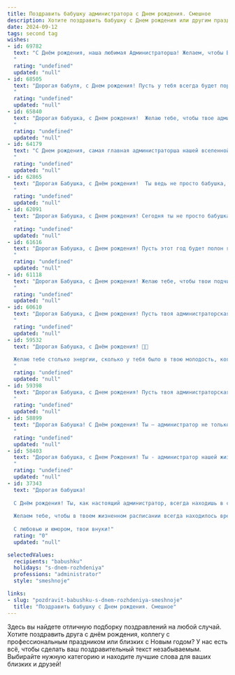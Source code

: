 ```yaml
---
title: Поздравить бабушку администратора c Днем рождения. Смешное
description: Хотите поздравить бабушку c Днем рождения или другим праздником? Наш ИИ создаст незабываемое поздравление, а вы обязательно выделитесь среди других.  
date: 2024-09-12
tags: second tag
wishes:
- id: 69782
  text: "С Днём рождения, наша любимая Администраторша! Желаем, чтобы Ваш день рождения был таким же ярким и запоминающимся, как Ваша карьера! А если серьезно, пусть в вашей жизни всегда будет порядок и процветание, и пусть ни один \"клиент\" не заставит вас нервничать!
  "
  rating: "undefined"
  updated: "null"
- id: 68505
  text: "Дорогая бабуля, с Днем рождения! Пусть у тебя всегда будет порядок в жизни, как в твоей администраторской тетрадке! 🥳 🎉
  "
  rating: "undefined"
  updated: "null"
- id: 65840
  text: "Дорогая бабушка, с Днем рождения!  Желаю тебе, чтобы твое администрирование жизни  проходило гладко, как  в идеальном Excel-файле, а все твои проблемы решались так же легко, как открыть файл Word! 😄
  "
  rating: "undefined"
  updated: "null"
- id: 64179
  text: "С Днем рождения, самая главная администраторша нашей вселенной!  Пусть в твоей жизни будет больше свободного времени, чем у тебя в рабочем графике!  😜
  "
  rating: "undefined"
  updated: "null"
- id: 62865
  text: "Дорогая Бабушка, с Днём рождения!  Ты ведь не просто бабушка, а главный администратор нашей семьи —  следишь за порядком, распределяешь обязанности, и, главное, всегда знаешь, где спрятаны самые вкусные конфеты! Желаем тебе, чтобы твой \"админский\" талант всегда был на высоте, а жизнь была полна сладких моментов, как те самые конфеты! 😉
  "
  rating: "undefined"
  updated: "null"
- id: 62091
  text: "Дорогая Бабушка, с Днем рождения! Сегодня ты не просто бабушка, а супер-администратор всей нашей жизни!  Надеюсь, ты  успеешь сегодня  \"зарегестрировать\"  всю любовь и  радость,  что  мы  тебе  подарим! 🎉🎂
  "
  rating: "undefined"
  updated: "null"
- id: 61616
  text: "Дорогая Бабушка, с Днем рождения! Пусть этот год будет полон ярких моментов, как строчки в твоём администраторском журнале, и пусть все твои замысловатые планы реализуются с легкостью, как прохождение по списку гостей на праздничный ужин!
  "
  rating: "undefined"
  updated: "null"
- id: 61118
  text: "Дорогая Бабушка, с Днем рождения! Желаю тебе, чтобы твои подчиненные были послушными, как внуки, а зарплату выдавали без задержек, как пенсию! Пусть твоя администраторская жизнь будет полна позитива и смеха, как детектив по имени \"Пенсионный фонд\". 🎉
  "
  rating: "undefined"
  updated: "null"
- id: 60610
  text: "Дорогая Бабушка, с Днем рождения! Пусть твоя администраторская жилка помогает тебе не только справляться с домашними делами, но и управлять всеми, кто тебя окружает! Желаем тебе море позитива, крепкого здоровья и чтобы все твои решения были мудрыми и своевременными, как у настоящего администратора-гуру!
  "
  rating: "undefined"
  updated: "null"
- id: 59532
  text: "Дорогая Бабушка, с Днём рождения! 🥳🎉
  
  Желаю тебе столько энергии, сколько у тебя было в твою молодость, когда ты управляла целым офисом как настоящая королева администратор! 👑  Пусть твоя жизнь будет такой же организованной, как твои рабочие столы, а пенсия — такой же щедрой, как твои бонусы! 😄💰
  "
  rating: "undefined"
  updated: "null"
- id: 59398
  text: "Дорогая Бабушка, с Днем рождения! Пусть твоя администраторская хватка не знает границ, а твоя власть над внуками будет только крепнуть! Желаем тебе неугасимой энергии, адекватных клиентов и, конечно же, безграничного счастья! 🎉
  "
  rating: "undefined"
  updated: "null"
- id: 58899
  text: "Дорогая Бабушка! С Днём рождения! Ты – администратор не только своей семьи, но и всего нашего мира.  С твоей «строгой рукой» все всегда в порядке, и порядок этот – просто шедевр! Желаем тебе энергии, как у Duracell'а, и юмора, как у  Zorro!
  "
  rating: "undefined"
  updated: "null"
- id: 58403
  text: "Дорогая бабушка, с Днем Рождения! Ты - администратор нашей жизни, управляешь ею с такой же эффективностью, как и своим компьютером. Желаем тебе, чтобы в твоей жизни было столько же оптимизма, сколько у тебя в папке \"Неотложные дела\", а количество \"ошибок\" свелось к минимуму! 🎉
  "
  rating: "undefined"
  updated: "null"
- id: 37343
  text: "Дорогая бабушка!
  
  С Днём рождения! Ты, как настоящий администратор, всегда находишь в своем меню время для нас – своих внуков. Ты умеешь распределять задания не только в офисе, но и на кухне: «Сходи купить хлеба», «Помой посуду», «Давай-ка чаю!»
  
  Желаем тебе, чтобы в твоем жизненном расписании всегда находилось время для радости, смеха и праздников! Пусть твой труд по администрированию счастья будет вознагражден самыми сладкими моментами. А на пенсию мы тебе разрешаем не выходить – ты и дома всё администрируй, только в комфорте и с чашечкой чая!
  
  С любовью и юмором, твои внуки!"
  rating: "0"
  updated: "null"

selectedValues:
  recipients: "babushku"
  holidays: "s-dnem-rozhdeniya"
  professions: "administrator"
  style: "smeshnoje"

links:
- slug: "pozdravit-babushku-s-dnem-rozhdeniya-smeshnoje"
  title: "Поздравить бабушку c Днем рождения. Смешное"
---
```


Здесь вы найдете отличную подборку поздравлений на любой случай. 
Хотите поздравить друга с днём рождения, коллегу с профессиональным праздником или близких с Новым годом? У нас есть всё, чтобы сделать ваш поздравительный текст незабываемым. Выбирайте нужную категорию и находите лучшие слова для ваших близких и друзей!
